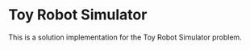 Toy Robot Simulator
===================

This is a solution implementation for the Toy Robot Simulator problem.
